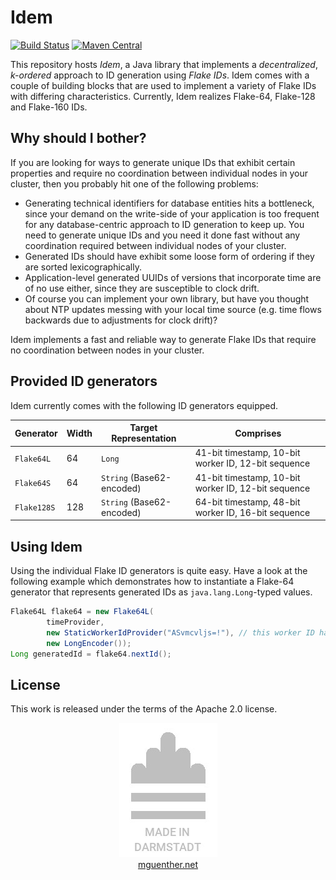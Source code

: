 # Idem

[![Build Status](https://travis-ci.org/mguenther/idem.svg?branch=master)](https://travis-ci.org/mguenther/idem.svg) [![Maven Central](https://maven-badges.herokuapp.com/maven-central/net.mguenther.idem/idem-core/badge.svg)](https://maven-badges.herokuapp.com/maven-central/net.mguenther.idem/idem-core)

This repository hosts *Idem*, a Java library that implements a *decentralized*, *k-ordered* approach to ID generation using *Flake IDs*. Idem comes with a couple of building blocks that are used to implement a variety of Flake IDs with differing characteristics. Currently, Idem realizes Flake-64, Flake-128 and Flake-160 IDs.

## Why should I bother?

If you are looking for ways to generate unique IDs that exhibit certain properties and require no coordination between individual nodes in your cluster, then you probably hit one of the following problems:

* Generating technical identifiers for database entities hits a bottleneck, since your demand on the write-side of your application is too frequent for any database-centric approach to ID generation to keep up. You need to generate unique IDs and you need it done fast without any coordination required between individual nodes of your cluster.
* Generated IDs should have exhibit some loose form of ordering if they are sorted lexicographically.
* Application-level generated UUIDs of versions that incorporate time are of no use either, since they are susceptible to clock drift.
* Of course you can implement your own library, but have you thought about NTP updates messing with your local time source (e.g. time flows backwards due to adjustments for clock drift)?

Idem implements a fast and reliable way to generate Flake IDs that require no coordination between nodes in your cluster.

## Provided ID generators

Idem currently comes with the following ID generators equipped.

| Generator    | Width | Target Representation     | Comprises                                           |
| ------------ | ----- | ------------------------- | --------------------------------------------------- |
| `Flake64L`   | 64    | `Long`                    | 41-bit timestamp, 10-bit worker ID, 12-bit sequence |
| `Flake64S`   | 64    | `String` (Base62-encoded) | 41-bit timestamp, 10-bit worker ID, 12-bit sequence |
| `Flake128S`  | 128   | `String` (Base62-encoded) | 64-bit timestamp, 48-bit worker ID, 16-bit sequence |

## Using Idem

Using the individual Flake ID generators is quite easy. Have a look at the following example which demonstrates how to instantiate a Flake-64 generator that represents generated IDs as `java.lang.Long`-typed values.

```java
Flake64L flake64 = new Flake64L(
        timeProvider,
        new StaticWorkerIdProvider("ASvmcvljs=!"), // this worker ID has its LSB set to 1
        new LongEncoder());
Long generatedId = flake64.nextId();
```

## License

This work is released under the terms of the Apache 2.0 license.

<p>
    <div align="center">
        <div><img src="made-in-darmstadt.jpg"></div>
        <div><a href="https://mguenther.net">mguenther.net</a></div>
    </div>
</p>